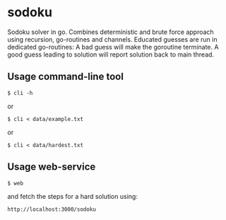 # sodoku
Sodoku solver in go. Combines deterministic and brute force approach using recursion, go-routines and channels.
Educated guesses are run in dedicated go-routines: A bad guess will make the goroutine terminate. A good guess leading to solution will report solution back to main thread.

## Usage command-line tool

    $ cli -h

or

    $ cli < data/example.txt

or    

    $ cli < data/hardest.txt

## Usage web-service


    $ web

and fetch the steps for a hard solution using:    

    http://localhost:3000/sodoku
